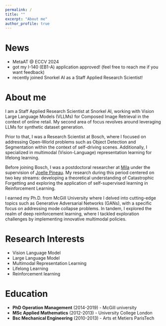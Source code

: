 ```yaml
---
permalink: /
title: ""
excerpt: "About me"
author_profile: true
---
```




News
======
* MetaAT @ ECCV 2024
* got my I-140 (EB1-A) application approved! (feel free to reach me if you want feedback)
* recently joined Snorkel AI as a Staff Applied Research Scientist!


About me
======
I am a Staff Applied Research Scientist at Snorkel AI, working with Vision Large Language Models (VLLMs) for Composed Image Retrieval in the context of online retail. My second area of focus revolves around leveraging LLMs for synthetic dataset generation.

Prior to that, I was a Research Scientist at Bosch, where I focused on addressing Open-World problems such as Object Detection and Segmentation within the context of self-driving scenes. Additionally, I specialized in multimodal (Vision-Language) representation learning for lifelong learning.

Before joining Bosch, I was a postdoctoral researcher at [Mila](https://mila.quebec/en/) under the supervision of [Joelle Pineau](https://www.cs.mcgill.ca/~jpineau/). My research during this period centered on two key streams: developing a theoretical understanding of Catastrophic Forgetting and exploring the application of self-supervised learning in Reinforcement Learning.

I earned my Ph.D. from McGill University where I delved into cutting-edge topics such as Generative Adversarial Networks (GANs), with a specific focus on addressing mode collapse problems. In tandem, I explored the realm of deep reinforcement learning, where I tackled exploration challenges by implementing innovative multimodal policies.



Research Interests
======
+  Vision Language Model
+  Large Language Model
+  Multimodal Representation Learning
+  Lifelong Learning  
+  Reinforcement learning


Education
======
+  <i class="fas fa-graduation-cap"></i> **PhD Operation Management** (2014-2019) - McGill university
+  <i class="fas fa-graduation-cap"></i> **MSc Applied Mathematics** (2012-2013) - University College London 
+  <i class="fas fa-graduation-cap"></i> **Bsc Mechanical Engineering** (2010-2013) - Arts et Metiers ParisTech








